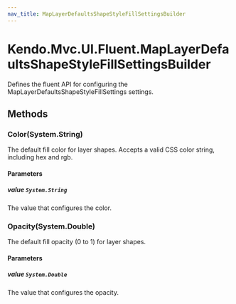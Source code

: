 ```yaml
---
nav_title: MapLayerDefaultsShapeStyleFillSettingsBuilder
---
```


# Kendo.Mvc.UI.Fluent.MapLayerDefaultsShapeStyleFillSettingsBuilder
Defines the fluent API for configuring the MapLayerDefaultsShapeStyleFillSettings settings.




## Methods


### Color(System.String)
The default fill color for layer shapes.
            Accepts a valid CSS color string, including hex and rgb.


#### Parameters

##### value `System.String`
The value that configures the color.





### Opacity(System.Double)
The default fill opacity (0 to 1) for layer shapes.


#### Parameters

##### value `System.Double`
The value that configures the opacity.






